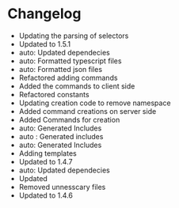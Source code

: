 # Changelog 
- Updating the parsing of selectors
- Updated to 1.5.1
- auto: Updated dependecies
- auto: Formatted typescript files
- auto: Formatted json files
- Refactored adding commands
- Added the commands to client side
- Refactored constants
- Updating creation code to remove namespace
- Added command creations on server side
- Added Commands for creation
- auto: Generated Includes
- auto : Generated includes
- auto: Generated Includes
- Adding templates
- Updated to 1.4.7
- auto: Updated dependecies
- Updated
- Removed unnesscary files
- Updated to 1.4.6